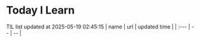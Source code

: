 # Today I Learn 
TIL list updated at 2025-05-19 02:45:15
| name | url | updated time |
| :--- | -- | -- |
